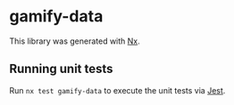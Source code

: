 # gamify-data

This library was generated with [Nx](https://nx.dev).

## Running unit tests

Run `nx test gamify-data` to execute the unit tests via [Jest](https://jestjs.io).
